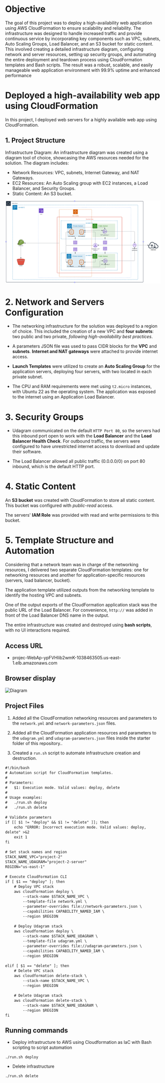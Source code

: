 # Objective
The goal of this project was to deploy a high-availability web application using AWS CloudFormation to ensure scalability and reliability. The infrastructure was designed to handle increased traffic and provide continuous service by incorporating key components such as VPC, subnets, Auto Scaling Groups, Load Balancer, and an S3 bucket for static content. This involved creating a detailed infrastructure diagram, configuring network and server resources, setting up security groups, and automating the entire deployment and teardown process using CloudFormation templates and Bash scripts. The result was a robust, scalable, and easily manageable web application environment with 99.9% uptime and enhanced performance

# Deployed a high-availability web app using CloudFormation

In this project, I deployed web servers for a highly available web app using CloudFormation. 

## 1. Project Structure
Infrastructure Diagram:
An infrastructure diagram was created using a diagram tool of choice, showcasing the AWS resources needed for the solution. The diagram includes:

* Network Resources: VPC, subnets, Internet Gateway, and NAT Gateways.
* EC2 Resources: An Auto Scaling group with EC2 instances, a Load Balancer, and Security Groups.
* Static Content: An S3 bucket.

![Architectural-diagram](snippets/Architectural_diagram.png)

# 2. Network and Servers Configuration

- The networking infrastructure for the solution was deployed to a region of choice. This included the creation of a new VPC and **four subnets**: two public and two private, *following high-availability best practices*.

- A parameters JSON file was used to pass CIDR blocks for the **VPC** and **subnets**. **Internet and NAT gateways** were attached to provide internet access.

- **Launch Templates** were utilized to create an **Auto Scaling Group** for the application servers, deploying four servers, with two located in each private subnet.

- The CPU and RAM requirements were met using `t2.micro` instances, with Ubuntu 22 as the operating system. The application was exposed to the internet using an Application Load Balancer.

# 3. Security Groups

- Udagram communicated on the default `HTTP Port 80`, so the servers had this inbound port open to work with the **Load Balancer** and the **Load Balancer Health Check**. For outbound traffic, the servers were configured to have unrestricted internet access to download and update their software.

- The Load Balancer allowed all public traffic (0.0.0.0/0) on port 80 inbound, which is the default HTTP port.

# 4. Static Content

An **S3 bucket** was created with CloudFormation to store all static content. This bucket was configured with *public-read* access.

The servers' **IAM Role** was provided with read and write permissions to this bucket.


# 5. Template Structure and Automation

Considering that a network team was in charge of the networking resources, I delivered two separate CloudFormation templates: one for networking resources and another for application-specific resources (servers, load balancer, bucket).

The application template utilized outputs from the networking template to identify the hosting VPC and subnets.

One of the output exports of the CloudFormation application stack was the public URL of the Load Balancer. For convenience, `http://` was added in front of the Load Balancer DNS name in the output.

The entire infrastructure was created and destroyed using **bash scripts**, with no UI interactions required.


## Access URL
* projec-WebAp-ypFVHIib2wmK-1038463505.us-east-1.elb.amazonaws.com

## Browser display
![Diagram](snippets/it-worked.png)


## Project Files

1. Added all the CloudFormation networking resources and parameters to the `network.yml` and `network-parameters.json` files. 

2. Added all the CloudFormation application resources and parameters to the `udagram.yml` and `udagram-parameters.json` files inside the starter folder of this repository..

3. Created a ``run.sh`` script to automate infrastructure creation and destruction.

```
#!/bin/bash
# Automation script for CloudFormation templates.
#
# Parameters:
#   $1: Execution mode. Valid values: deploy, delete
#
# Usage examples:
#   ./run.sh deploy
#   ./run.sh delete

# Validate parameters
if [[ $1 != "deploy" && $1 != "delete" ]]; then
    echo "ERROR: Incorrect execution mode. Valid values: deploy, delete" >&2
    exit 1
fi

# Set stack names and region
STACK_NAME_VPC="project-2"
STACK_NAME_UDAGRAM="project-2-server"
REGION="us-east-1"

# Execute CloudFormation CLI
if [ $1 == "deploy" ]; then
    # Deploy VPC stack
    aws cloudformation deploy \
        --stack-name $STACK_NAME_VPC \
        --template-file network.yml \
        --parameter-overrides file://network-parameters.json \
        --capabilities CAPABILITY_NAMED_IAM \
        --region $REGION

    # Deploy Udagram stack
    aws cloudformation deploy \
        --stack-name $STACK_NAME_UDAGRAM \
        --template-file udagram.yml \
        --parameter-overrides file://udagram-parameters.json \
        --capabilities CAPABILITY_NAMED_IAM \
        --region $REGION

elif [ $1 == "delete" ]; then
    # Delete VPC stack
    aws cloudformation delete-stack \
        --stack-name $STACK_NAME_VPC \
        --region $REGION

    # Delete Udagram stack
    aws cloudformation delete-stack \
        --stack-name $STACK_NAME_UDAGRAM \
        --region $REGION
fi

```

## Running commands
* Deploy infrastructure to AWS using Cloudformation as IaC with Bash scripting to script automation

```
./run.sh deploy
```
* Delete infrastructure

```
./run.sh delete
```
